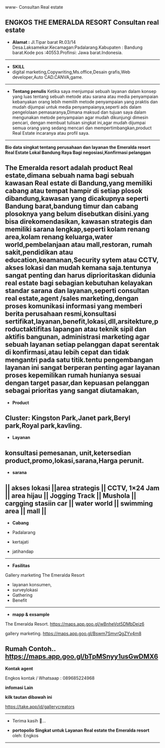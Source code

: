 www- Consultan Real estate


**ENGKOS THE EMERALDA RESORT**
Consultan real estate
---

- **Alamat :** Jl.Tipar barat Rt.03/14
Desa.Laksamekar.Kecamagan:Padalarang.Kabupaten : Bandung barat.Kode pos :40553.Profinsi: Jawa barat.Indonesia.
---

- **SKILL**
- digital marketing,Copywriting,Ms.office,Desain grafis,Web developer,Auto CAD.CANVA,game.
---

 - **Tentang penulis**
 Ketika saya menjumpai sebuah layanan dalam konsep yang luas tentang sebuah metode atau sarana atau media penyampaian kebanyakan orang lebih memilih metode penyampaian yang praktis dan mudah dijumpai  untuk media penyampaianya,seperti ads dalam pengelolaan pemasaranya,Dimana maksud dan tujuan saya dalam mengunakan metode penyampaian agar mudah dikunjungi dimesin pencari, dengan membuat tulisan singkat ini,agar mudah dijumpai semua orang yang sedang mencari dan mempertimbangkan,product Real Estate incaranya atau profil saya.
---

**Bio data singkat tentang perusahaan dan layanan the Emeralda resort Real Estate Lokal Bandung Raya Bagi negosiasi,Konfirmasi pelanggan**

 The Emeralda resort adalah product Real estate,dimana sebuah nama bagi sebuah kawasan Real estate di Bandung,yang memiliki cabang atau tempat hampir di setiap plosok dibandung,kawasan yang dicakupnya seperti Bandung barat,bandung timur 
dan cabang plosoknya yang belum disebutkan disini.yang bisa direkomendasikan, kawasan strategis dan memiliki sarana lengkap,seperti kolam renang area,kolam renang keluarga,water world,pembelanjaan atau mall,restoran, rumah sakit,pendidikan atau education,keamanan,Security sytem atau CCTV, akses lokasi dan mudah kemana saja.tentunya sangat penting dan harus diprioritaskan didunia real estate bagi sebagian kebutuhan kelayakan standar sarana dan layanan,seperti consultan real estate,agent /sales marketing,dengan proses komunikasi informasi yang memberi berita perusahaan
resmi,konsultasi sertifikat,layanan,benefit,lokasi,dll,arsitekture,productaktifitas lapangan atau teknik sipil dan aktifis bangunan, administrasi marketing agar sebuah layanan setiap pelanggan dapat serentak di konfirmasi,atau lebih cepat dan tidak mengantri pada satu titik.tentu pengembangan layanan ini sangat berperan penting agar layanan proses kepemilikan rumah hunianya sesuai dengan target pasar,dan kepuasan pelanggan sebagai prioritas yang sangat diutamakan,
---


- **Product**

Cluster:
Kingston Park,Janet park,Beryl park,Royal park,kavling.
---
- **Layanan**

konsultasi pemesanan, unit,ketersedian product,promo,lokasi,sarana,Harga perunit.
---
- **sarana**

**|| akses lokasi ||area strategis || CCTV, 1×24 Jam || area hijau || Jogging Track || Mushola || cargging stasiin car || water world || swimming area || mall ||**
---
- **Cabang**

- Padalarang 
- kertajati
- jatihandap
---
- **Fasilitas**

Gallery marketing The Emeralda Resort
- layanan konsumen,
- surveylokasi
- Gathering
- Benefit
---
- **mapp & exsample**

The Emeralda Resort.
https://maps.app.goo.gl/wBnheVot5DMbDeiz6

gallery marketing.
https://maps.app.goo.gl/Bswm7SmvrQgZYv4m8

Rumah Contoh..
https://maps.app.goo.gl/bTpMSnyy1usGwDMX6
---
**Kontak agent**

Engkos 
kontak / Whatsaap : 089685224968


**infomasi Lain**

**kilk tautan dibawah ini**

https://take.app/id/gallerycreators

---

- Terima kasih 🙏...

- **portopolio Singkat untuk Layanan Real estate the Emeralda resort**
oleh: Engkos 
---






